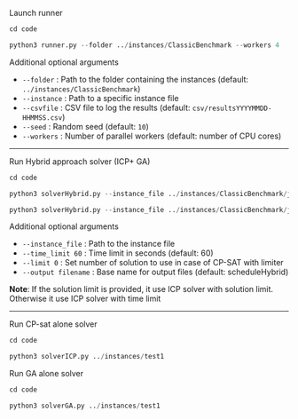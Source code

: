 Launch runner 
```python
cd code
```

```python
python3 runner.py --folder ../instances/ClassicBenchmark --workers 4
```

Additional optional arguments  
- `--folder` : Path to the folder containing the instances (default: `../instances/ClassicBenchmark`)  
- `--instance` : Path to a specific instance file  
- `--csvfile` : CSV file to log the results (default: `csv/resultsYYYYMMDD-HHMMSS.csv`)  
- `--seed` : Random seed (default: `10`)  
- `--workers` : Number of parallel workers (default: number of CPU cores)  


---

Run Hybrid approach solver (ICP+ GA)

```python
cd code
```

```python
python3 solverHybrid.py --instance_file ../instances/ClassicBenchmark/jobshop_swv14 --limit 1 --time_limit 400
```

```python
python3 solverHybrid.py --instance_file ../instances/ClassicBenchmark/jobshop_swv14 --time_limit 400
```

Additional optional arguments
- `--instance_file` : Path to the instance file
- `--time_limit 60` : Time limit in seconds (default: 60)
- `--limit 0` : Set number of solution to use in case of CP-SAT with limiter
- `--output filename` : Base name for output files (default: scheduleHybrid)

**Note**: If the solution limit is provided, it use ICP solver with solution limit. Otherwise it use ICP solver with time limit

---

Run CP-sat alone solver 

```python
cd code
```

```python
python3 solverICP.py ../instances/test1
```

Run GA alone solver 

```python
cd code
```

```python
python3 solverGA.py ../instances/test1
```